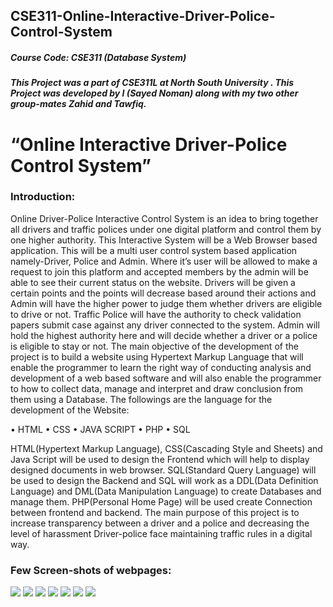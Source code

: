 ## CSE311-Online-Interactive-Driver-Police-Control-System
##### Course Code: CSE311 (Database System)
##### This Project was a part of CSE311L at North South University . This Project was developed by I (Sayed Noman) along with my two other group-mates Zahid and Tawfiq.

# “Online Interactive Driver-Police Control System”
### Introduction:
Online Driver-Police Interactive Control System is an idea to bring together all drivers and traffic polices under one digital platform and control them by one higher authority. This Interactive System will be a Web Browser based application. This will be a multi user control system based application namely-Driver, Police and Admin. Where it’s user will be allowed to make a request to join this platform and accepted members by the admin will be able to see their current status on the website. Drivers will be given a certain points and the points will decrease based around their actions and Admin will have the higher power to judge them whether drivers are eligible to drive or not. Traffic Police will have the authority to check validation papers submit case against any driver connected to the system. Admin will hold the highest authority here and will decide whether a driver or a police is eligible to stay or not.
The main objective of the development of the project is to build a website using Hypertext Markup Language that will enable the programmer to learn the right way of conducting analysis and development of a web based software and will also enable the programmer to how to collect data, manage and interpret and draw conclusion from them using a Database. The followings are the language for the development of the Website:


•	HTML
•	CSS
•	JAVA SCRIPT
•	PHP
•	SQL


HTML(Hypertext Markup Language), CSS(Cascading  Style and Sheets) and Java Script will be used to design the Frontend which will help to display designed documents in web browser. SQL(Standard Query Language) will be used to design the Backend and  SQL will work as a DDL(Data Definition Language) and DML(Data Manipulation Language) to create  Databases and manage them. PHP(Personal Home Page) will be used create Connection between frontend and backend. 
The main purpose of this project is to increase transparency between a driver and a police and decreasing the level of harassment Driver-police face maintaining traffic rules in a digital way.

### Few Screen-shots of webpages:
<img src="screenshots/homepage.png">
<img src="screenshots/contact_page.png">
<img src="screenshots/driver_login_page.png">
<img src="screenshots/registration_page.png">
<img src="screenshots/forget_password_page.png">
<img src="screenshots/request_accept_page.png">
<img src="screenshots/info_page.png">
